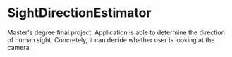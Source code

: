 # SightDirectionEstimator
Master's degree final project. Application is able to determine the direction of human sight. Concretely, it can decide whether user is looking at the camera.
